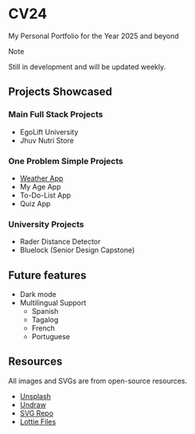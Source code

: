 # CV24

My Personal Portfolio for the Year 2025 and beyond

> [!NOTE]
> Still in development and will be updated weekly.

## Projects Showcased

### Main Full Stack Projects

- EgoLift University
- Jhuv Nutri Store

### One Problem Simple Projects

- <a href="https://joshmar-weather-app.netlify.app/">Weather App</a>
- My Age App
- To-Do-List App
- Quiz App

### University Projects

- Rader Distance Detector
- Bluelock (Senior Design Capstone)

## Future features

- Dark mode
- Multilingual Support
  - Spanish
  - Tagalog
  - French
  - Portuguese

## Resources

All images and SVGs are from open-source resources.

- [Unsplash](https://unsplash.com)
- [Undraw](https://undraw.co)
- [SVG Repo](https://svgrepo.com)
- [Lottie Files](https://lottiefiles.com)
